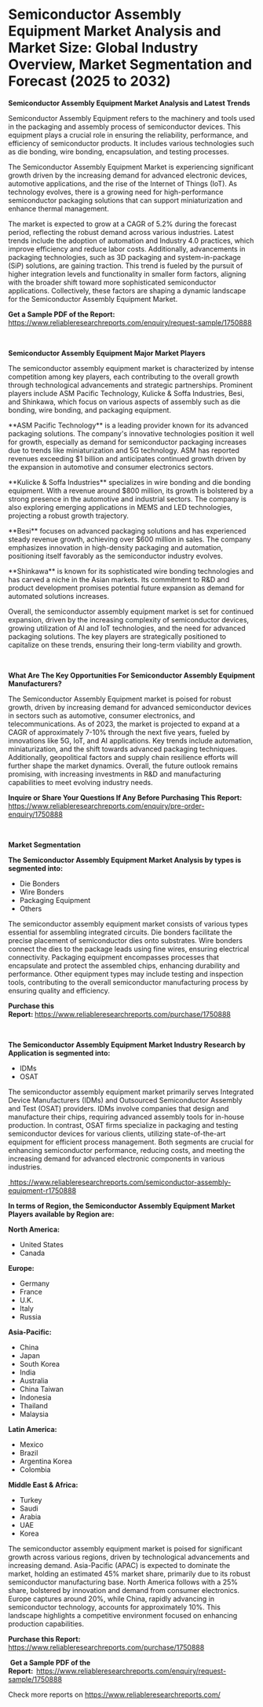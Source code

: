 <p><h1>Semiconductor Assembly Equipment Market Analysis and Market Size: Global Industry Overview, Market Segmentation and Forecast (2025 to 2032)</h1></p><p><strong>Semiconductor Assembly Equipment Market Analysis and Latest Trends</strong></p>
<p><p>Semiconductor Assembly Equipment refers to the machinery and tools used in the packaging and assembly process of semiconductor devices. This equipment plays a crucial role in ensuring the reliability, performance, and efficiency of semiconductor products. It includes various technologies such as die bonding, wire bonding, encapsulation, and testing processes.</p><p>The Semiconductor Assembly Equipment Market is experiencing significant growth driven by the increasing demand for advanced electronic devices, automotive applications, and the rise of the Internet of Things (IoT). As technology evolves, there is a growing need for high-performance semiconductor packaging solutions that can support miniaturization and enhance thermal management.</p><p>The market is expected to grow at a CAGR of 5.2% during the forecast period, reflecting the robust demand across various industries. Latest trends include the adoption of automation and Industry 4.0 practices, which improve efficiency and reduce labor costs. Additionally, advancements in packaging technologies, such as 3D packaging and system-in-package (SiP) solutions, are gaining traction. This trend is fueled by the pursuit of higher integration levels and functionality in smaller form factors, aligning with the broader shift toward more sophisticated semiconductor applications. Collectively, these factors are shaping a dynamic landscape for the Semiconductor Assembly Equipment Market.</p></p>
<p><strong>Get a Sample PDF of the Report:&nbsp;</strong> <a href="https://www.reliableresearchreports.com/enquiry/request-sample/1750888?utm_campaign=2030&utm_medium=2&utm_source=Github&utm_content=ia&utm_term=19022025&utm_id=semiconductor-assembly-equipment">https://www.reliableresearchreports.com/enquiry/request-sample/1750888</a></p>
<p>&nbsp;</p>
<p><strong>Semiconductor Assembly Equipment Major Market Players</strong></p>
<p><p>The semiconductor assembly equipment market is characterized by intense competition among key players, each contributing to the overall growth through technological advancements and strategic partnerships. Prominent players include ASM Pacific Technology, Kulicke & Soffa Industries, Besi, and Shinkawa, which focus on various aspects of assembly such as die bonding, wire bonding, and packaging equipment.</p><p>**ASM Pacific Technology** is a leading provider known for its advanced packaging solutions. The company's innovative technologies position it well for growth, especially as demand for semiconductor packaging increases due to trends like miniaturization and 5G technology. ASM has reported revenues exceeding $1 billion and anticipates continued growth driven by the expansion in automotive and consumer electronics sectors.</p><p>**Kulicke & Soffa Industries** specializes in wire bonding and die bonding equipment. With a revenue around $800 million, its growth is bolstered by a strong presence in the automotive and industrial sectors. The company is also exploring emerging applications in MEMS and LED technologies, projecting a robust growth trajectory.</p><p>**Besi** focuses on advanced packaging solutions and has experienced steady revenue growth, achieving over $600 million in sales. The company emphasizes innovation in high-density packaging and automation, positioning itself favorably as the semiconductor industry evolves.</p><p>**Shinkawa** is known for its sophisticated wire bonding technologies and has carved a niche in the Asian markets. Its commitment to R&D and product development promises potential future expansion as demand for automated solutions increases.</p><p>Overall, the semiconductor assembly equipment market is set for continued expansion, driven by the increasing complexity of semiconductor devices, growing utilization of AI and IoT technologies, and the need for advanced packaging solutions. The key players are strategically positioned to capitalize on these trends, ensuring their long-term viability and growth.</p></p>
<p>&nbsp;</p>
<p><strong>What Are The Key Opportunities For Semiconductor Assembly Equipment Manufacturers?</strong></p>
<p><p>The Semiconductor Assembly Equipment market is poised for robust growth, driven by increasing demand for advanced semiconductor devices in sectors such as automotive, consumer electronics, and telecommunications. As of 2023, the market is projected to expand at a CAGR of approximately 7-10% through the next five years, fueled by innovations like 5G, IoT, and AI applications. Key trends include automation, miniaturization, and the shift towards advanced packaging techniques. Additionally, geopolitical factors and supply chain resilience efforts will further shape the market dynamics. Overall, the future outlook remains promising, with increasing investments in R&D and manufacturing capabilities to meet evolving industry needs.</p></p>
<p><strong>Inquire or Share Your Questions If Any Before Purchasing This Report:</strong> <a href="https://www.reliableresearchreports.com/enquiry/pre-order-enquiry/1750888?utm_campaign=2030&utm_medium=2&utm_source=Github&utm_content=ia&utm_term=19022025&utm_id=semiconductor-assembly-equipment">https://www.reliableresearchreports.com/enquiry/pre-order-enquiry/1750888</a></p>
<p>&nbsp;</p>
<p><strong>Market Segmentation</strong></p>
<p><strong>The Semiconductor Assembly Equipment Market Analysis by types is segmented into:</strong></p>
<p><ul><li>Die Bonders</li><li>Wire Bonders</li><li>Packaging Equipment</li><li>Others</li></ul></p>
<p><p>The semiconductor assembly equipment market consists of various types essential for assembling integrated circuits. Die bonders facilitate the precise placement of semiconductor dies onto substrates. Wire bonders connect the dies to the package leads using fine wires, ensuring electrical connectivity. Packaging equipment encompasses processes that encapsulate and protect the assembled chips, enhancing durability and performance. Other equipment types may include testing and inspection tools, contributing to the overall semiconductor manufacturing process by ensuring quality and efficiency.</p></p>
<p><strong>Purchase this Report:&nbsp;</strong><a href="https://www.reliableresearchreports.com/purchase/1750888?utm_campaign=2030&utm_medium=2&utm_source=Github&utm_content=ia&utm_term=19022025&utm_id=semiconductor-assembly-equipment">https://www.reliableresearchreports.com/purchase/1750888</a></p>
<p>&nbsp;</p>
<p><strong>The Semiconductor Assembly Equipment Market Industry Research by Application is segmented into:</strong></p>
<p><ul><li>IDMs</li><li>OSAT</li></ul></p>
<p><p>The semiconductor assembly equipment market primarily serves Integrated Device Manufacturers (IDMs) and Outsourced Semiconductor Assembly and Test (OSAT) providers. IDMs involve companies that design and manufacture their chips, requiring advanced assembly tools for in-house production. In contrast, OSAT firms specialize in packaging and testing semiconductor devices for various clients, utilizing state-of-the-art equipment for efficient process management. Both segments are crucial for enhancing semiconductor performance, reducing costs, and meeting the increasing demand for advanced electronic components in various industries.</p></p>
<p><a href="https://www.reliableresearchreports.com/semiconductor-assembly-equipment-r1750888?utm_campaign=2030&utm_medium=2&utm_source=Github&utm_content=ia&utm_term=19022025&utm_id=semiconductor-assembly-equipment">&nbsp;https://www.reliableresearchreports.com/semiconductor-assembly-equipment-r1750888</a></p>
<p><strong>In terms of Region, the Semiconductor Assembly Equipment Market Players available by Region are:</strong></p>
<p>
    <p> <strong> North America: </strong>
        <ul>
            <li>United States</li>
            <li>Canada</li>
        </ul>
        </p> 
    <p> <strong> Europe: </strong>
        <ul>
            <li>Germany</li>
            <li>France</li>
            <li>U.K.</li>
            <li>Italy</li>
            <li>Russia</li>
        </ul>
        </p> 
    <p> <strong> Asia-Pacific: </strong>
        <ul>
            <li>China</li>
            <li>Japan</li>
            <li>South Korea</li>
            <li>India</li>
            <li>Australia</li>
            <li>China Taiwan</li>
            <li>Indonesia</li>
            <li>Thailand</li>
            <li>Malaysia</li>
        </ul>
        </p> 
    <p> <strong> Latin America: </strong>
        <ul>
            <li>Mexico</li>
            <li>Brazil</li>
            <li>Argentina Korea</li>
            <li>Colombia</li>
        </ul>
        </p> 
    <p> <strong> Middle East & Africa: </strong>
        <ul>
            <li>Turkey</li>
            <li>Saudi</li>
            <li>Arabia</li>
            <li>UAE</li>
            <li>Korea</li>
        </ul>
    </p>
    </p>
<p><p>The semiconductor assembly equipment market is poised for significant growth across various regions, driven by technological advancements and increasing demand. Asia-Pacific (APAC) is expected to dominate the market, holding an estimated 45% market share, primarily due to its robust semiconductor manufacturing base. North America follows with a 25% share, bolstered by innovation and demand from consumer electronics. Europe captures around 20%, while China, rapidly advancing in semiconductor technology, accounts for approximately 10%. This landscape highlights a competitive environment focused on enhancing production capabilities.</p></p>
<p><strong>Purchase this Report: </strong><a href="https://www.reliableresearchreports.com/purchase/1750888?utm_campaign=2030&utm_medium=2&utm_source=Github&utm_content=ia&utm_term=19022025&utm_id=semiconductor-assembly-equipment">https://www.reliableresearchreports.com/purchase/1750888</a></p>
<p>&nbsp;<strong>Get a Sample PDF of the Report:&nbsp;&nbsp;</strong><a href="https://www.reliableresearchreports.com/enquiry/request-sample/1750888?utm_campaign=2030&utm_medium=2&utm_source=Github&utm_content=ia&utm_term=19022025&utm_id=semiconductor-assembly-equipment">https://www.reliableresearchreports.com/enquiry/request-sample/1750888</a></p>
<p><strong></strong></p>
<p>Check more reports on <a href="https://www.reliableresearchreports.com/?utm_campaign=2030&utm_medium=2&utm_source=Github&utm_content=ia&utm_term=19022025&utm_id=semiconductor-assembly-equipment">https://www.reliableresearchreports.com/</a></p>